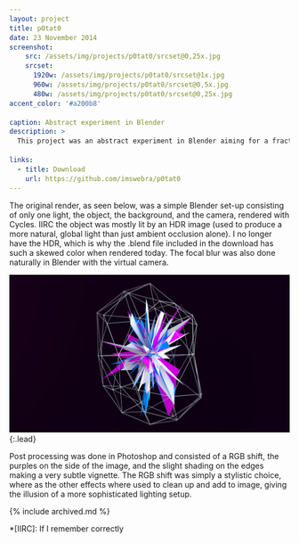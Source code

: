 ```yaml
---
layout: project
title: p0tat0
date: 23 November 2014
screenshot:
    src: /assets/img/projects/p0tat0/srcset@0,25x.jpg
    srcset:
      1920w: /assets/img/projects/p0tat0/srcset@1x.jpg
      960w: /assets/img/projects/p0tat0/srcset@0,5x.jpg
      480w: /assets/img/projects/p0tat0/srcset@0,25x.jpg
accent_color: '#a200b8'

caption: Abstract experiment in Blender
description: >
  This project was an abstract experiment in Blender aiming for a fractal-like 3D object, emulating the style of [David Zerba.](https://davidzerba.wordpress.com/tag/abstract/)

links:
  - title: Download
    url: https://github.com/imswebra/p0tat0
---
```


The original render, as seen below, was a simple Blender set-up consisting of only one light, the object, the background, and the camera, rendered with Cycles. IIRC the object was mostly lit by an HDR image (used to produce a more natural, global light than just ambient occlusion alone). I no longer have the HDR, which is why the .blend file included in the download has such a skewed color when rendered today. The focal blur was also done naturally in Blender with the virtual camera.

![Full-width image](/assets/img/projects/p0tat0/render.jpg){:.lead}

Post processing was done in Photoshop and consisted of a RGB shift, the purples on the side of the image, and the slight shading on the edges making a very subtle vignette. The RGB shift was simply a stylistic choice, where as the other effects where used to clean up and add to image, giving the illusion of a more sophisticated lighting setup.

{% include archived.md %}

*[IIRC]: If I remember correctly
